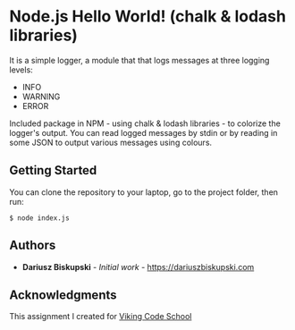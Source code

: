 # Node.js Hello World! (chalk & lodash libraries)


It is a simple logger, a module that that logs messages at three logging levels:

- INFO
- WARNING
- ERROR

Included package in NPM - using chalk & lodash libraries - to colorize the logger's output. You can read logged messages by stdin or by reading in some JSON to output various messages using colours.


## Getting Started

You can clone the repository to your laptop, go to the project folder, then run:

```
$ node index.js

```


## Authors

* **Dariusz Biskupski** - *Initial work* - https://dariuszbiskupski.com


## Acknowledgments

This assignment I created for [Viking Code School](https://www.vikingcodeschool.com/)
